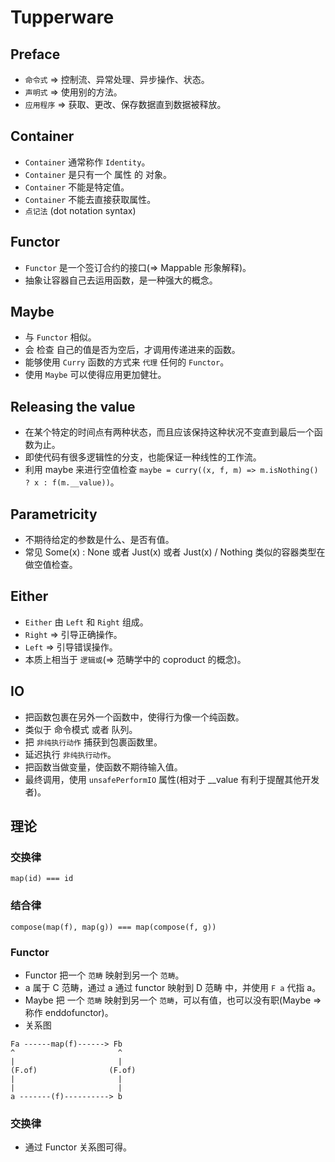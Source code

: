 # Tupperware

## Preface
* `命令式` => 控制流、异常处理、异步操作、状态。
* `声明式` => 使用别的方法。
* `应用程序` => 获取、更改、保存数据直到数据被释放。

## Container
* `Container` 通常称作 `Identity`。
* `Container` 是只有一个 属性 的 对象。
* `Container` 不能是特定值。
* `Container` 不能去直接获取属性。
* `点记法` (dot notation syntax)

## Functor
* `Functor` 是一个签订合约的接口(=> Mappable 形象解释)。
* 抽象让容器自己去运用函数，是一种强大的概念。

## Maybe
* 与 `Functor` 相似。
* 会 检查 自己的值是否为空后，才调用传递进来的函数。
* 能够使用 `Curry` 函数的方式来 `代理` 任何的 `Functor`。
* 使用 `Maybe` 可以使得应用更加健壮。


## Releasing the value
* 在某个特定的时间点有两种状态，而且应该保持这种状况不变直到最后一个函数为止。
* 即使代码有很多逻辑性的分支，也能保证一种线性的工作流。
* 利用 maybe 来进行空值检查 `maybe = curry((x, f, m) => m.isNothing() ? x : f(m.__value))`。

## Parametricity
* 不期待给定的参数是什么、是否有值。
* 常见 Some(x) : None 或者 Just(x) 或者 Just(x) / Nothing 类似的容器类型在做空值检查。

## Either
* `Either` 由 `Left` 和 `Right` 组成。
* `Right` => 引导正确操作。
* `Left`  => 引导错误操作。
* 本质上相当于 `逻辑或`(=> 范畴学中的 coproduct 的概念)。

## IO
* 把函数包裹在另外一个函数中，使得行为像一个纯函数。
* 类似于 命令模式 或者 队列。
* 把 `非纯执行动作` 捕获到包裹函数里。
* 延迟执行 `非纯执行动作`。
* 把函数当做变量，使函数不期待输入值。
* 最终调用，使用 `unsafePerformIO` 属性(相对于 __value 有利于提醒其他开发者)。

## 理论
### 交换律
```
map(id) === id
```

### 结合律
```
compose(map(f), map(g)) === map(compose(f, g))
```

### Functor
* Functor 把一个 `范畴` 映射到另一个 `范畴`。
* a 属于 C 范畴，通过 a 通过 functor 映射到 D 范畴 中，并使用 `F a` 代指 a。
* Maybe 把 一个 `范畴` 映射到另一个 `范畴`，可以有值，也可以没有职(Maybe => 称作 enddofunctor)。
* 关系图
```
Fa ------map(f)------> Fb
^                       ^
|                       |
(F.of)                (F.of)
|                       |
|                       |
a -------(f)----------> b
```

### 交换律
* 通过 Functor 关系图可得。
